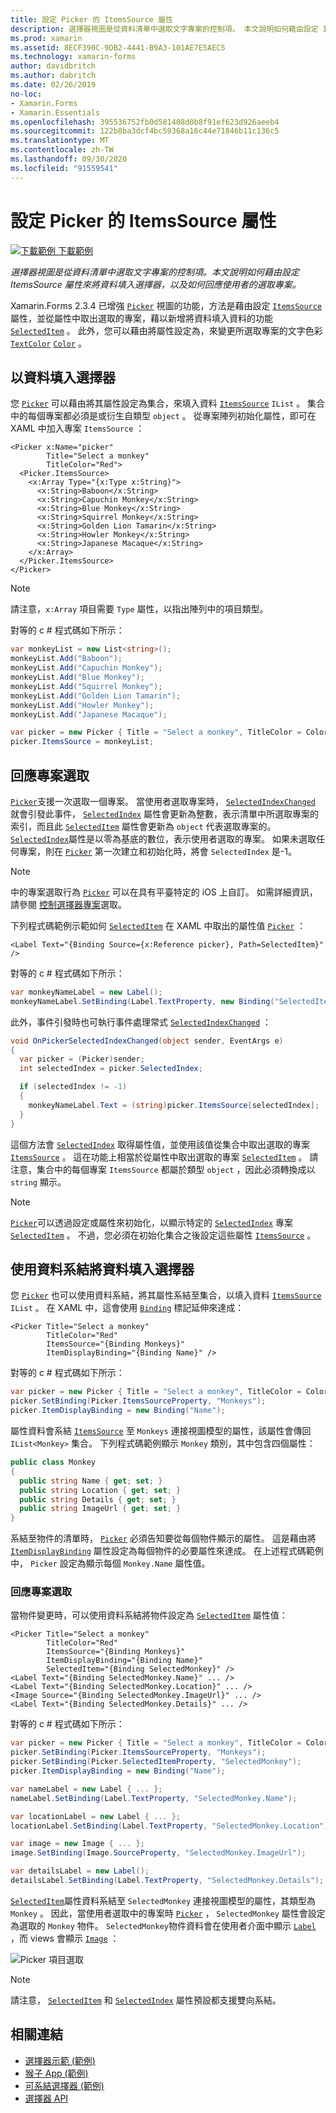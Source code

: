 ```yaml
---
title: 設定 Picker 的 ItemsSource 屬性
description: 選擇器視圖是從資料清單中選取文字專案的控制項。 本文說明如何藉由設定 ItemsSource 屬性來將資料填入選擇器，以及如何回應使用者的選取專案。
ms.prod: xamarin
ms.assetid: 8ECF390C-9DB2-4441-B9A3-101AE7E5AEC5
ms.technology: xamarin-forms
author: davidbritch
ms.author: dabritch
ms.date: 02/26/2019
no-loc:
- Xamarin.Forms
- Xamarin.Essentials
ms.openlocfilehash: 395536752fb0d581408d0b8f91ef623d926aeeb4
ms.sourcegitcommit: 122b8ba3dcf4bc59368a16c44e71846b11c136c5
ms.translationtype: MT
ms.contentlocale: zh-TW
ms.lasthandoff: 09/30/2020
ms.locfileid: "91559541"
---
```

# <a name="setting-a-pickers-itemssource-property"></a>設定 Picker 的 ItemsSource 屬性

[![下載範例](~/media/shared/download.png) 下載範例](https://docs.microsoft.com/samples/xamarin/xamarin-forms-samples/userinterface-monkeyapppicker)

_選擇器視圖是從資料清單中選取文字專案的控制項。本文說明如何藉由設定 ItemsSource 屬性來將資料填入選擇器，以及如何回應使用者的選取專案。_

Xamarin.Forms 2.3.4 已增強 [`Picker`](xref:Xamarin.Forms.Picker) 視圖的功能，方法是藉由設定 [`ItemsSource`](xref:Xamarin.Forms.Picker.ItemsSource) 屬性，並從屬性中取出選取的專案，藉以新增將資料填入資料的功能 [`SelectedItem`](xref:Xamarin.Forms.Picker.SelectedItem) 。 此外，您可以藉由將屬性設定為，來變更所選取專案的文字色彩 [`TextColor`](xref:Xamarin.Forms.Picker.TextColor) [`Color`](xref:Xamarin.Forms.Color) 。

## <a name="populating-a-picker-with-data"></a>以資料填入選擇器

您 [`Picker`](xref:Xamarin.Forms.Picker) 可以藉由將其屬性設定為集合，來填入資料 [`ItemsSource`](xref:Xamarin.Forms.Picker.ItemsSource) `IList` 。 集合中的每個專案都必須是或衍生自類型 `object` 。 從專案陣列初始化屬性，即可在 XAML 中加入專案 `ItemsSource` ：

```xaml
<Picker x:Name="picker"
        Title="Select a monkey"
        TitleColor="Red">
  <Picker.ItemsSource>
    <x:Array Type="{x:Type x:String}">
      <x:String>Baboon</x:String>
      <x:String>Capuchin Monkey</x:String>
      <x:String>Blue Monkey</x:String>
      <x:String>Squirrel Monkey</x:String>
      <x:String>Golden Lion Tamarin</x:String>
      <x:String>Howler Monkey</x:String>
      <x:String>Japanese Macaque</x:String>
    </x:Array>
  </Picker.ItemsSource>
</Picker>
```

> [!NOTE]
> 請注意，`x:Array` 項目需要 `Type` 屬性，以指出陣列中的項目類型。

對等的 c # 程式碼如下所示：

```csharp
var monkeyList = new List<string>();
monkeyList.Add("Baboon");
monkeyList.Add("Capuchin Monkey");
monkeyList.Add("Blue Monkey");
monkeyList.Add("Squirrel Monkey");
monkeyList.Add("Golden Lion Tamarin");
monkeyList.Add("Howler Monkey");
monkeyList.Add("Japanese Macaque");

var picker = new Picker { Title = "Select a monkey", TitleColor = Color.Red };
picker.ItemsSource = monkeyList;
```

## <a name="responding-to-item-selection"></a>回應專案選取

[`Picker`](xref:Xamarin.Forms.Picker)支援一次選取一個專案。 當使用者選取專案時， [`SelectedIndexChanged`](xref:Xamarin.Forms.Picker.SelectedIndexChanged) 就會引發此事件， [`SelectedIndex`](xref:Xamarin.Forms.Picker.SelectedIndex) 屬性會更新為整數，表示清單中所選取專案的索引，而且此 [`SelectedItem`](xref:Xamarin.Forms.Picker.SelectedItem) 屬性會更新為 `object` 代表選取專案的。 [`SelectedIndex`](xref:Xamarin.Forms.Picker.SelectedIndex)屬性是以零為基底的數位，表示使用者選取的專案。 如果未選取任何專案，則在 [`Picker`](xref:Xamarin.Forms.Picker) 第一次建立和初始化時，將會 `SelectedIndex` 是-1。

> [!NOTE]
> 中的專案選取行為 [`Picker`](xref:Xamarin.Forms.Picker) 可以在具有平臺特定的 iOS 上自訂。 如需詳細資訊，請參閱 [控制選擇器專案](~/xamarin-forms/platform/ios/picker-selection.md)選取。

下列程式碼範例示範如何 [`SelectedItem`](xref:Xamarin.Forms.Picker.SelectedItem) 在 XAML 中取出的屬性值 [`Picker`](xref:Xamarin.Forms.Picker) ：

```xaml
<Label Text="{Binding Source={x:Reference picker}, Path=SelectedItem}" />
```

對等的 c # 程式碼如下所示：

```csharp
var monkeyNameLabel = new Label();
monkeyNameLabel.SetBinding(Label.TextProperty, new Binding("SelectedItem", source: picker));
```

此外，事件引發時也可執行事件處理常式 [`SelectedIndexChanged`](xref:Xamarin.Forms.Picker.SelectedIndexChanged) ：

```csharp
void OnPickerSelectedIndexChanged(object sender, EventArgs e)
{
  var picker = (Picker)sender;
  int selectedIndex = picker.SelectedIndex;

  if (selectedIndex != -1)
  {
    monkeyNameLabel.Text = (string)picker.ItemsSource[selectedIndex];
  }
}
```

這個方法會 [`SelectedIndex`](xref:Xamarin.Forms.Picker.SelectedIndex) 取得屬性值，並使用該值從集合中取出選取的專案 [`ItemsSource`](xref:Xamarin.Forms.Picker.ItemsSource) 。 這在功能上相當於從屬性中取出選取的專案 [`SelectedItem`](xref:Xamarin.Forms.Picker.SelectedItem) 。 請注意，集合中的每個專案 `ItemsSource` 都屬於類型 `object` ，因此必須轉換成以 `string` 顯示。

> [!NOTE]
> [`Picker`](xref:Xamarin.Forms.Picker)可以透過設定或屬性來初始化，以顯示特定的 [`SelectedIndex`](xref:Xamarin.Forms.Picker.SelectedIndex) 專案 [`SelectedItem`](xref:Xamarin.Forms.Picker.SelectedItem) 。 不過，您必須在初始化集合之後設定這些屬性 [`ItemsSource`](xref:Xamarin.Forms.Picker.ItemsSource) 。

## <a name="populating-a-picker-with-data-using-data-binding"></a>使用資料系結將資料填入選擇器

您 [`Picker`](xref:Xamarin.Forms.Picker) 也可以使用資料系結，將其屬性系結至集合，以填入資料 [`ItemsSource`](xref:Xamarin.Forms.Picker.ItemsSource) `IList` 。 在 XAML 中，這會使用 [`Binding`](xref:Xamarin.Forms.Xaml.BindingExtension) 標記延伸來達成：

```xaml
<Picker Title="Select a monkey"
        TitleColor="Red"
        ItemsSource="{Binding Monkeys}"
        ItemDisplayBinding="{Binding Name}" />
```

對等的 c # 程式碼如下所示：

```csharp
var picker = new Picker { Title = "Select a monkey", TitleColor = Color.Red };
picker.SetBinding(Picker.ItemsSourceProperty, "Monkeys");
picker.ItemDisplayBinding = new Binding("Name");
```

屬性資料會系結 [`ItemsSource`](xref:Xamarin.Forms.Picker.ItemsSource) 至 `Monkeys` 連接視圖模型的屬性，該屬性會傳回 `IList<Monkey>` 集合。 下列程式碼範例顯示 `Monkey` 類別，其中包含四個屬性：

```csharp
public class Monkey
{
  public string Name { get; set; }
  public string Location { get; set; }
  public string Details { get; set; }
  public string ImageUrl { get; set; }
}
```

系結至物件的清單時， [`Picker`](xref:Xamarin.Forms.Picker) 必須告知要從每個物件顯示的屬性。 這是藉由將 [`ItemDisplayBinding`](xref:Xamarin.Forms.Picker.ItemDisplayBinding) 屬性設定為每個物件的必要屬性來達成。 在上述程式碼範例中， `Picker` 設定為顯示每個 `Monkey.Name` 屬性值。

### <a name="responding-to-item-selection"></a>回應專案選取

當物件變更時，可以使用資料系結將物件設定為 [`SelectedItem`](xref:Xamarin.Forms.Picker.SelectedItem) 屬性值：

```xaml
<Picker Title="Select a monkey"
        TitleColor="Red"
        ItemsSource="{Binding Monkeys}"
        ItemDisplayBinding="{Binding Name}"
        SelectedItem="{Binding SelectedMonkey}" />
<Label Text="{Binding SelectedMonkey.Name}" ... />
<Label Text="{Binding SelectedMonkey.Location}" ... />
<Image Source="{Binding SelectedMonkey.ImageUrl}" ... />
<Label Text="{Binding SelectedMonkey.Details}" ... />
```

對等的 c # 程式碼如下所示：

```csharp
var picker = new Picker { Title = "Select a monkey", TitleColor = Color.Red };
picker.SetBinding(Picker.ItemsSourceProperty, "Monkeys");
picker.SetBinding(Picker.SelectedItemProperty, "SelectedMonkey");
picker.ItemDisplayBinding = new Binding("Name");

var nameLabel = new Label { ... };
nameLabel.SetBinding(Label.TextProperty, "SelectedMonkey.Name");

var locationLabel = new Label { ... };
locationLabel.SetBinding(Label.TextProperty, "SelectedMonkey.Location");

var image = new Image { ... };
image.SetBinding(Image.SourceProperty, "SelectedMonkey.ImageUrl");

var detailsLabel = new Label();
detailsLabel.SetBinding(Label.TextProperty, "SelectedMonkey.Details");
```

[`SelectedItem`](xref:Xamarin.Forms.Picker.SelectedItem)屬性資料系結至 `SelectedMonkey` 連接視圖模型的屬性，其類型為 `Monkey` 。 因此，當使用者選取中的專案時 [`Picker`](xref:Xamarin.Forms.Picker) ， `SelectedMonkey` 屬性會設定為選取的 `Monkey` 物件。 `SelectedMonkey`物件資料會在使用者介面中顯示 [`Label`](xref:Xamarin.Forms.Label) ，而 views 會顯示 [`Image`](xref:Xamarin.Forms.Image) ：

![Picker 項目選取](populating-itemssource-images/monkeys.png)

> [!NOTE]
> 請注意， [`SelectedItem`](xref:Xamarin.Forms.Picker.SelectedItem) 和 [`SelectedIndex`](xref:Xamarin.Forms.Picker.SelectedIndex) 屬性預設都支援雙向系結。

## <a name="related-links"></a>相關連結

- [選擇器示範 (範例) ](/samples/xamarin/xamarin-forms-samples/userinterface-pickerdemo)
- [猴子 App (範例) ](/samples/xamarin/xamarin-forms-samples/userinterface-monkeyapppicker)
- [可系結選擇器 (範例) ](/samples/xamarin/xamarin-forms-samples/userinterface-bindablepicker)
- [選擇器 API](xref:Xamarin.Forms.Picker)